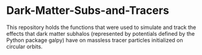 # Dark-Matter-Subs-and-Tracers
This repository holds the functions that were used to simulate and track the effects that dark matter subhalos (represented by potentials defined by the Python package galpy) have on massless tracer particles initialized on circular orbits.

